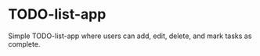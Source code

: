 # TODO-list-app
Simple TODO-list-app where users can add, edit, delete, and mark tasks as complete.
